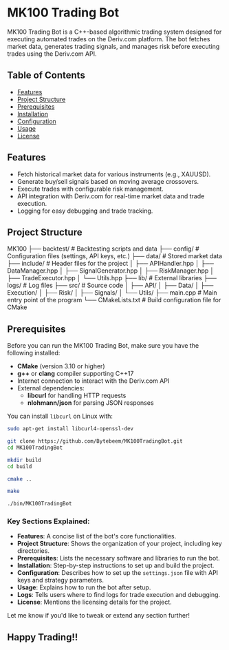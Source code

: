 # MK100 Trading Bot

MK100 Trading Bot is a C++-based algorithmic trading system designed for executing automated trades on the Deriv.com platform. The bot fetches market data, generates trading signals, and manages risk before executing trades using the Deriv.com API.

## Table of Contents
- [Features](#features)
- [Project Structure](#project-structure)
- [Prerequisites](#prerequisites)
- [Installation](#installation)
- [Configuration](#configuration)
- [Usage](#usage)
- [License](#license)

## Features
- Fetch historical market data for various instruments (e.g., XAUUSD).
- Generate buy/sell signals based on moving average crossovers.
- Execute trades with configurable risk management.
- API integration with Deriv.com for real-time market data and trade execution.
- Logging for easy debugging and trade tracking.

## Project Structure

MK100 ├── backtest/ # Backtesting scripts and data ├── config/ # Configuration files (settings, API keys, etc.) ├── data/ # Stored market data ├── include/ # Header files for the project │ ├── APIHandler.hpp │ ├── DataManager.hpp │ ├── SignalGenerator.hpp │ ├── RiskManager.hpp │ ├── TradeExecutor.hpp │ └── Utils.hpp ├── lib/ # External libraries ├── logs/ # Log files ├── src/ # Source code │ ├── API/ │ ├── Data/ │ ├── Execution/ │ ├── Risk/ │ ├── Signals/ │ └── Utils/ ├── main.cpp # Main entry point of the program └── CMakeLists.txt # Build configuration file for CMake


## Prerequisites

Before you can run the MK100 Trading Bot, make sure you have the following installed:

- **CMake** (version 3.10 or higher)
- **g++** or **clang** compiler supporting C++17
- Internet connection to interact with the Deriv.com API
- External dependencies:
  - **libcurl** for handling HTTP requests
  - **nlohmann/json** for parsing JSON responses

You can install `libcurl` on Linux with:
```bash
sudo apt-get install libcurl4-openssl-dev

git clone https://github.com/Bytebeem/MK100TradingBot.git
cd MK100TradingBot

mkdir build
cd build

cmake ..

make

./bin/MK100TradingBot
```


### Key Sections Explained:
- **Features**: A concise list of the bot's core functionalities.
- **Project Structure**: Shows the organization of your project, including key directories.
- **Prerequisites**: Lists the necessary software and libraries to run the bot.
- **Installation**: Step-by-step instructions to set up and build the project.
- **Configuration**: Describes how to set up the `settings.json` file with API keys and strategy parameters.
- **Usage**: Explains how to run the bot after setup.
- **Logs**: Tells users where to find logs for trade execution and debugging.
- **License**: Mentions the licensing details for the project.

Let me know if you'd like to tweak or extend any section further!

## Happy Trading!!